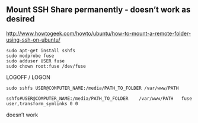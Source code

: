 ## Mount SSH Share permanently - doesn’t work as desired

http://www.howtogeek.com/howto/ubuntu/how-to-mount-a-remote-folder-using-ssh-on-ubuntu/

```
sudo apt-get install sshfs
sudo modprobe fuse
sudo adduser USER fuse
sudo chown root:fuse /dev/fuse
```

LOGOFF / LOGON

```
sudo sshfs USER@COMPUTER_NAME:/media/PATH_TO_FOLDER /var/www/PATH

sshfs#USER@COMPUTER_NAME:/media/PATH_TO_FOLDER    /var/www/PATH   fuse    user,transform_symlinks 0 0
```

doesn’t work
